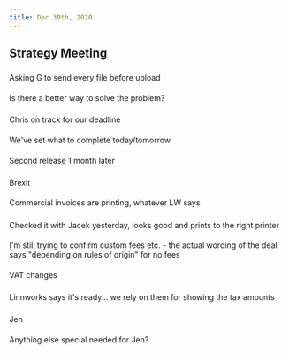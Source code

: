```yaml
---
title: Dec 30th, 2020
---
```


## Strategy Meeting
###
Asking G to send every file before upload
####
Is  there a better way to solve the problem?
###
Chris on track for our deadline
####
We've set what to complete today/tomorrow
####
Second release 1 month later
###
Brexit
####
Commercial invoices are printing, whatever LW says
#####
Checked it with Jacek yesterday, looks good and prints to the right printer
####
I'm still trying to confirm custom fees etc. - the actual wording of the deal says "depending on rules of origin" for no fees
####
VAT changes
#####
Linnworks says it's ready... we rely on them for showing the tax amounts
###
Jen
####
Anything else special needed for Jen?